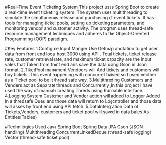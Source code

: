#Real-Time Event Ticketing System
This project uses Spring Boot to create a real-time event ticketing system. The system uses multithreading to simulate the simultaneous release and purchasing of event tickets. 
It has tools for managing ticket pools, setting up ticketing parameters, and monitoring vendor and customer activity.
The program uses thread-safe resource management techniques and adheres to the Object-Oriented Programming (OOP) paradigm.

#Key Features
1.Configure Input Manger
  Use Getmap anotation to get user data from front end local host 3000 using API .
  Total tickets, ticket release rate, customer retrieval rate, and maximum ticket capacity
  are the input vales that Taken from front end ans save the data using Gson in Json format.
2.TiketPool manament
  Vendoers will Add tickets and customers will buy tickets .This event happening with concurret baised so 
  I used vectoer as a Ticket pool to be it thread safe way.
3.Multithreding
  Customers and Venders act as Separate threads and Concurrently ,In this project I have used the way of
  manualy creating Threds using Runnable interface.
4.Logging System
  Customer and Vender action will added to Logger Added in a thredsafe Queu and those data will return 
  to Logcntroller and those data will asses by front end using API fetch.
5.DataIntergration
  Data of Tickets,Venders, customers and ticket pool will saved in data bales As Entities(Tables)




#Technilogies Used
Java
Spring Boot
Spring Data JPA
Gson (JSON handling)
Multithreading
ConcurrentLinkedDeque (thread-safe logging)
Vector (thread-safe ticket pool)
